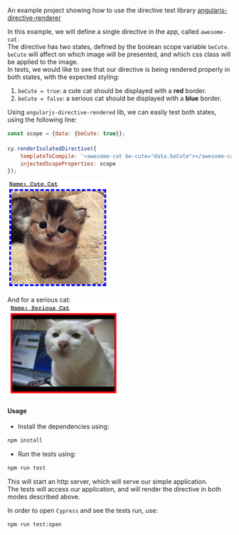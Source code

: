 An example project showing how to use the directive test library [angularjs-directive-renderer](https://github.com/omril321/angularjs-directive-renderer)

In this example, we will define a single directive in the app, called `awesome-cat`.  
The directive has two states, defined by the boolean scope variable `beCute`.  
`beCute` will affect on which image will be presented, and which css class will be applied to the image.  
In tests, we would like to see that our directive is being rendered properly in both states, with the expected styling:  
1. `beCute = true`: a cute cat should be displayed with a **red** border.
2. `beCute = false`: a serious cat should be displayed with a **blue** border.

Using `angularjs-directive-rendered` lib, we can easily test both states, using the following line:
```javascript 1.7
const scope = {data: {beCute: true}};

cy.renderIsolatedDirective({
    templateToCompile: '<awesome-cat be-cute="data.beCute"></awesome-cat>',
    injectedScopeProperties: scope
});
```
![Cute Cat](./doc/cute_cat.png)

And for a serious cat:  
![Serious Cat](./doc/serious_cat.png)


#### Usage
* Install the dependencies using:
```bash
npm install
```

* Run the tests using:
```bash
npm run test
```
This will start an http server, which will serve our simple application.  
The tests will access our application, and will render the directive in both modes described above.  

In order to open `Cypress` and see the tests run, use:
```bash
npm run test:open
``` 
